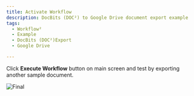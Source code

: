 ```yaml
---
title: Activate Workflow
description: DocBits (DOC²) to Google Drive document export example
tags:
  - Workflow²
  - Example
  - DocBits (DOC²)Export
  - Google Drive

---
```


Click **Execute Workflow** button on main screen and test by exporting another sample document.

![Final](/_images/example/gdrive/image19.png)
